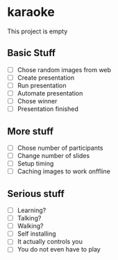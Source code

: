 # karaoke
This project is empty

## Basic Stuff

- [ ] Chose random images from web
- [ ] Create presentation
- [ ] Run presentation
- [ ] Automate presentation
- [ ] Chose winner
- [ ] Presentation finished

## More stuff

- [ ] Chose number of participants
- [ ] Change number of slides
- [ ] Setup timing
- [ ] Caching images to work onffline

## Serious stuff

- [ ] Learning?
- [ ] Talking?
- [ ] Walking?
- [ ] Self installing
- [ ] It actually controls you
- [ ] You do not even have to play
